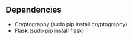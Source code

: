 ## Dependencies
* Cryptography  (sudo pip install cryptography)
* Flask         (sudo pip install flask)
